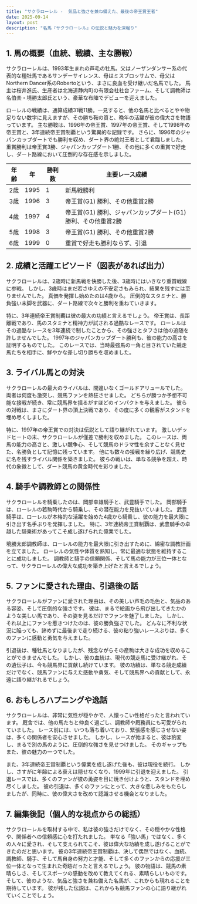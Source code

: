 ```yaml
---
title: "サクラローレル -  気品と強さを兼ね備えた、最後の帝王賞王者"
date: 2025-09-14
layout: post
description: "名馬『サクラローレル』の伝説と魅力を深堀り"
---
```


## 1. 馬の概要（血統、戦績、主な勝鞍）

サクラローレルは、1993年生まれの芦毛の牡馬。父はノーザンダンサー系の代表的な種牡馬であるサンデーサイレンス、母はミスブロッサムで、母父はNorthern Dancer系のRobertoという、まさに良血を受け継いだ名馬でした。  馬主は桜井進氏、生産者は北海道静内町の有限会社社台ファーム、そして調教師は名伯楽・境勝太郎氏という、豪華な布陣でデビューを迎えました。

ローレルの戦績は、通算成績31戦11勝。一見すると、他の名馬と比べるとやや物足りない数字に見えますが、その勝ち鞍の質と、晩年の活躍が彼の偉大さを物語っています。  主な勝鞍は、1996年の帝王賞、1997年の帝王賞、そして1998年の帝王賞と、3年連続帝王賞制覇という驚異的な記録です。  さらに、1996年のジャパンカップダートでも勝利を収め、ダート界の絶対王者として君臨しました。  重賞勝利は帝王賞3勝、ジャパンカップダート1勝、その他に多くの重賞で好走し、ダート路線において圧倒的な存在感を示しました。

| 年齢 | 年  | 勝利数 | 主要レース成績 |
|---|---|---|---|
| 2歳 | 1995 | 1 |  新馬戦勝利 |
| 3歳 | 1996 | 3 | 帝王賞(G1) 勝利、その他重賞2勝 |
| 4歳 | 1997 | 4 | 帝王賞(G1) 勝利、ジャパンカップダート(G1) 勝利、その他重賞2勝 |
| 5歳 | 1998 | 3 | 帝王賞(G1) 勝利、その他重賞2勝 |
| 6歳 | 1999 | 0 |  重賞で好走も勝利ならず、引退 |


## 2. 成績と活躍エピソード（図表があれば出力）

サクラローレルは、2歳時に新馬戦を快勝した後、3歳時にはいきなり重賞戦線に参戦。  しかし、3歳時はまだ若さゆえの不安定さもみられ、結果を残すには至りませんでした。  真価を発揮し始めたのは4歳から。  圧倒的なスタミナと、勝負強い末脚を武器に、ダート路線で次々と勝利を重ねていきます。

特に、3年連続帝王賞制覇は彼の最大の功績と言えるでしょう。  帝王賞は、長距離戦であり、馬のスタミナと精神力が試される過酷なレースです。  ローレルはその過酷なレースを3年連続で制したことから、その強さとタフさは他の追随を許しませんでした。  1997年のジャパンカップダート勝利も、彼の能力の高さを証明するものでした。  このレースでは、当時最強馬の一角と目されていた競走馬たちを相手に、鮮やかな差し切り勝ちを収めました。


## 3. ライバル馬との対決

サクラローレルの最大のライバルは、間違いなくゴールドアリュールでした。  両者は何度も激突し、競馬ファンを熱狂させました。  どちらが勝つか予想不可能な接戦が続き、常に競馬界を揺るがすほどのインパクトを与えました。  彼らの対戦は、まさにダート界の頂上決戦であり、その度に多くの観客がスタンドを埋め尽くしました。

特に、1997年の帝王賞での対決は伝説として語り継がれています。  激しいデッドヒートの末、サクラローレルが僅差で勝利を収めました。  このレースは、両馬の能力の高さと、激しい競争心、そして競馬のドラマ性を余すことなく見せた、名勝負として記憶に残っています。  他にも数々の接戦を繰り広げ、競馬史に名を残すライバル関係を築きました。  彼らの戦いは、単なる競争を超え、時代の象徴として、ダート競馬の黄金時代を彩りました。


## 4. 騎手や調教師との関係性

サクラローレルを騎乗したのは、岡部幸雄騎手と、武豊騎手でした。  岡部騎手は、ローレルの若駒時代から騎乗し、その潜在能力を見抜いていました。  武豊騎手は、ローレルが本格的な活躍を始めた4歳から騎乗し、彼の能力を最大限に引き出す名手ぶりを発揮しました。  特に、3年連続帝王賞制覇は、武豊騎手の卓越した騎乗術があってこそ成し遂げられた偉業でした。

境勝太郎調教師は、ローレルの能力を最大限に引き出すために、綿密な調教計画を立てました。  ローレルの気性や体質を熟知し、常に最適な状態を維持することに成功しました。  調教師と騎手の信頼関係、そして馬の能力が三位一体となって、サクラローレルの偉大な成功を築き上げたと言えるでしょう。


## 5. ファンに愛された理由、引退後の話

サクラローレルがファンに愛された理由は、その美しい芦毛の毛色と、気品のある容姿、そして圧倒的な強さです。  彼は、まるで絵画から飛び出してきたかのような美しい馬であり、その姿を見るだけでファンを魅了しました。  しかし、それ以上にファンを惹きつけたのは、彼の勝負強さでした。  どんなに不利な状況に陥っても、諦めずに最後まで走り続ける、彼の粘り強いレースぶりは、多くのファンに感動と勇気を与えました。

引退後は、種牡馬となりましたが、残念ながらその産駒は大きな成功を収めることができませんでした。  しかし、彼の血統は、現代の競走馬に受け継がれ、その遺伝子は、今も競馬界に貢献し続けています。  彼の功績は、単なる競走成績だけでなく、競馬ファンに与えた感動や勇気、そして競馬界への貢献として、永遠に語り継がれるでしょう。


## 6. おもしろハプニングや逸話

サクラローレルは、非常に気性が穏やかで、人懐っこい性格だったと言われています。  厩舎では、他の馬たちと仲良く過ごし、調教師や厩務員にも可愛がられていました。  レース前には、いつも落ち着いており、緊張感を感じさせない姿は、多くの関係者を安心させました。  しかし、レースが始まると、彼は豹変し、まるで別の馬のように、圧倒的な強さを見せつけました。  そのギャップもまた、彼の魅力の一つでした。

また、3年連続帝王賞制覇という偉業を成し遂げた後も、彼は現役を続行。  しかし、さすがに年齢による衰えは隠せなくなり、1999年に引退を迎えました。  引退レースでは、多くのファンが彼の勇姿を目に焼き付けようと、スタンドを埋め尽くしました。  彼の引退は、多くのファンにとって、大きな悲しみをもたらしましたが、同時に、彼の偉大さを改めて認識させる機会となりました。


## 7. 編集後記（個人的な視点からの総括）

サクラローレルを取材する中で、私は彼の強さだけでなく、その穏やかな性格や、関係者への信頼感に心を打たれました。  単なる「強い馬」ではなく、多くの人々に愛され、そして支えられてこそ、彼は偉大な功績を成し遂げることができたのだと思います。  彼の3年連続帝王賞制覇は、決して偶然ではなく、血統、調教師、騎手、そして馬自身の努力と才能、そして多くのファンからの応援が三位一体となって生まれた奇跡だったと言えるでしょう。  彼の物語は、競馬の素晴らしさ、そしてスポーツの感動を改めて教えてくれる、素晴らしいものです。  そして、彼のような、気品と強さを兼ね備えた名馬が、これからも現れることを期待しています。  彼が残した伝説は、これからも競馬ファンの心に語り継がれていくことでしょう。
